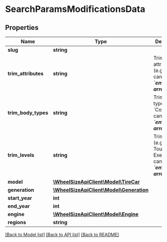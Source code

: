 # SearchParamsModificationsData

## Properties
Name | Type | Description | Notes
------------ | ------------- | ------------- | -------------
**slug** | **string** |  | 
**trim_attributes** | **string** | Trim attributes (e.g. &#x60;AWD&#x60;, can be __*&#x60;empty array&#x60;*__) | [optional] 
**trim_body_types** | **string** | Trim body types (e.g. &#x60;Convertible&#x60;, can be __*&#x60;empty array&#x60;*__) | [optional] 
**trim_levels** | **string** | Trim Levels (e.g. &#x60;EX-L, Touring, Executive&#x60;, can be __*&#x60;empty array&#x60;*__) | [optional] 
**model** | [**\WheelSizeApiClient\Model\TireCar**](TireCar.md) |  | 
**generation** | [**\WheelSizeApiClient\Model\Generation**](Generation.md) |  | 
**start_year** | **int** |  | 
**end_year** | **int** |  | 
**engine** | [**\WheelSizeApiClient\Model\Engine**](Engine.md) |  | 
**regions** | **string** |  | [optional] 

[[Back to Model list]](../README.md#documentation-for-models) [[Back to API list]](../README.md#documentation-for-api-endpoints) [[Back to README]](../README.md)


